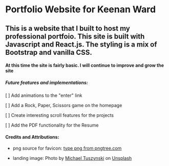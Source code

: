 # Portfolio Website for Keenan Ward

## This is a website that I built to host my professional portfoio. This site is built with Javascript and React.js. The styling is a mix of Bootstrap and vanilla CSS.

#### At this time the site is fairly basic. I will continue to improve and grow the site

##### Future features and implementations:

[ ] Add animations to the "enter" link

[ ] Add a Rock, Paper, Scissors game on the homepage

[ ] Create interesting scroll features for the projects

[ ] Add the PDF functionality for the Resume

#### Credits and Attributions:

- png source for favicon: <a href='https://pngtree.com/so/type'>type png from pngtree.com</a>

- landing image: Photo by <a href="https://unsplash.com/@churchmediamike?utm_source=unsplash&utm_medium=referral&utm_content=creditCopyText">Michael Tuszynski</a> on <a href="https://unsplash.com/collections/4622663/salt-lake-city?utm_source=unsplash&utm_medium=referral&utm_content=creditCopyText">Unsplash</a>
